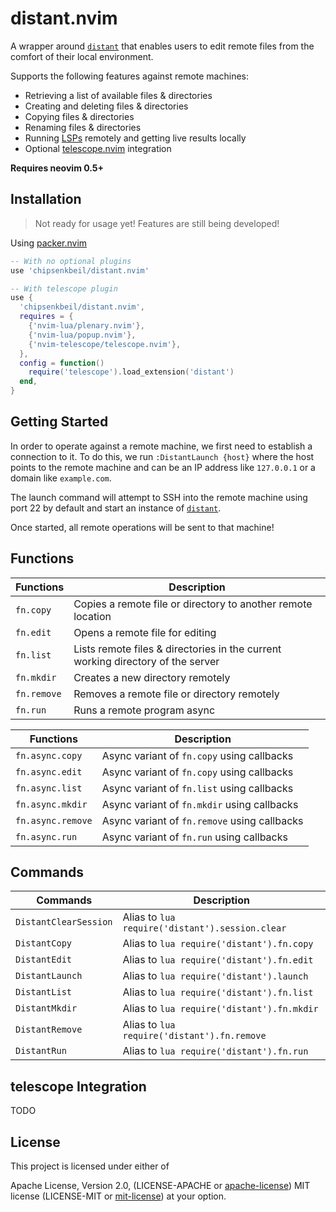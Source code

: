 # distant.nvim

A wrapper around [`distant`](https://github.com/chipsenkbeil/distant) that
enables users to edit remote files from the comfort of their local environment.

Supports the following features against remote machines:

- Retrieving a list of available files & directories
- Creating and deleting files & directories
- Copying files & directories
- Renaming files & directories
- Running [LSPs](https://neovim.io/doc/lsp/) remotely and getting live results locally
- Optional [telescope.nvim](https://github.com/nvim-telescope/telescope.nvim)
  integration

**Requires neovim 0.5+**

## Installation

> Not ready for usage yet! Features are still being developed!

Using [packer.nvim](https://github.com/wbthomason/packer.nvim)

```lua
-- With no optional plugins
use 'chipsenkbeil/distant.nvim'

-- With telescope plugin
use {
  'chipsenkbeil/distant.nvim',
  requires = {
    {'nvim-lua/plenary.nvim'},
    {'nvim-lua/popup.nvim'},
    {'nvim-telescope/telescope.nvim'},
  },
  config = function()
    require('telescope').load_extension('distant')
  end,
}
```

## Getting Started

In order to operate against a remote machine, we first need to establish
a connection to it. To do this, we run `:DistantLaunch {host}` where the host
points to the remote machine and can be an IP address like `127.0.0.1` or
a domain like `example.com`.

The launch command will attempt to SSH into the remote machine using port 22
by default and start an instance of [`distant`](https://github.com/chipsenkbeil/distant).

Once started, all remote operations will be sent to that machine!

## Functions

| Functions   | Description                                                                           |
|-------------|---------------------------------------------------------------------------------------|
| `fn.copy`   | Copies a remote file or directory to another remote location                          |
| `fn.edit`   | Opens a remote file for editing                                                       |
| `fn.list`   | Lists remote files & directories in the current working directory of the server       |
| `fn.mkdir`  | Creates a new directory remotely                                                      |
| `fn.remove` | Removes a remote file or directory remotely                                           |
| `fn.run`    | Runs a remote program async                                                           |

| Functions         | Description                                   |
|-------------------|-----------------------------------------------|
| `fn.async.copy`   | Async variant of `fn.copy` using callbacks    |
| `fn.async.edit`   | Async variant of `fn.copy` using callbacks    |
| `fn.async.list`   | Async variant of `fn.list` using callbacks    |
| `fn.async.mkdir`  | Async variant of `fn.mkdir` using callbacks   |
| `fn.async.remove` | Async variant of `fn.remove` using callbacks  |
| `fn.async.run`    | Async variant of `fn.run` using callbacks     |

## Commands

| Commands              | Description                                       |
|-----------------------------|---------------------------------------------|
| `DistantClearSession` | Alias to `lua require('distant').session.clear`   |
| `DistantCopy`         | Alias to `lua require('distant').fn.copy`         |
| `DistantEdit`         | Alias to `lua require('distant').fn.edit`         |
| `DistantLaunch`       | Alias to `lua require('distant').launch`          |
| `DistantList`         | Alias to `lua require('distant').fn.list`         |
| `DistantMkdir`        | Alias to `lua require('distant').fn.mkdir`        |
| `DistantRemove`       | Alias to `lua require('distant').fn.remove`       |
| `DistantRun`          | Alias to `lua require('distant').fn.run`          |

## telescope Integration

TODO

## License

This project is licensed under either of

Apache License, Version 2.0, (LICENSE-APACHE or
[apache-license][apache-license]) MIT license (LICENSE-MIT or
[mit-license][mit-license]) at your option.

[apache-license]: http://www.apache.org/licenses/LICENSE-2.0
[mit-license]: http://opensource.org/licenses/MIT
